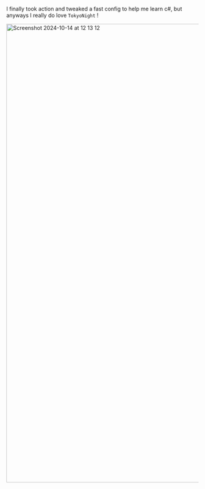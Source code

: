 I finally took action and tweaked a fast config to help me learn c#, but anyways I really do love `TokyoNight` !


<img width="1202" alt="Screenshot 2024-10-14 at 12 13 12" src="https://github.com/user-attachments/assets/9a91677e-e31e-47f5-bad4-d6bcfd13a54e">
